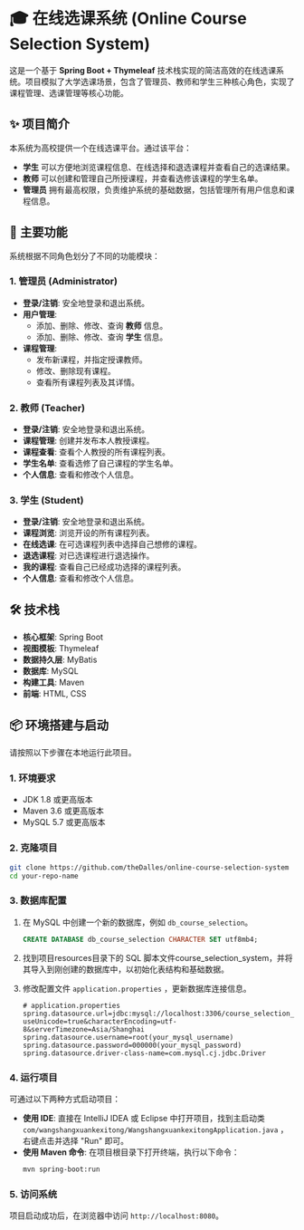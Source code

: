 # 🎓 在线选课系统 (Online Course Selection System)

这是一个基于 **Spring Boot + Thymeleaf** 技术栈实现的简洁高效的在线选课系统。项目模拟了大学选课场景，包含了管理员、教师和学生三种核心角色，实现了课程管理、选课管理等核心功能。

## ✨ 项目简介

本系统为高校提供一个在线选课平台。通过该平台：
*   **学生** 可以方便地浏览课程信息、在线选择和退选课程并查看自己的选课结果。
*   **教师** 可以创建和管理自己所授课程，并查看选修该课程的学生名单。
*   **管理员** 拥有最高权限，负责维护系统的基础数据，包括管理所有用户信息和课程信息。

## 🚀 主要功能

系统根据不同角色划分了不同的功能模块：

### 1. 管理员 (Administrator)
-   **登录/注销**: 安全地登录和退出系统。
-   **用户管理**:
    -   添加、删除、修改、查询 **教师** 信息。
    -   添加、删除、修改、查询 **学生** 信息。
-   **课程管理**:
    -   发布新课程，并指定授课教师。
    -   修改、删除现有课程。
    -   查看所有课程列表及其详情。

### 2. 教师 (Teacher)
-   **登录/注销**: 安全地登录和退出系统。
-   **课程管理**: 创建并发布本人教授课程。
-   **课程查看**: 查看个人教授的所有课程列表。
-   **学生名单**: 查看选修了自己课程的学生名单。
-   **个人信息**: 查看和修改个人信息。

### 3. 学生 (Student)
-   **登录/注销**: 安全地登录和退出系统。
-   **课程浏览**: 浏览开设的所有课程列表。
-   **在线选课**: 在可选课程列表中选择自己想修的课程。
-   **退选课程**: 对已选课程进行退选操作。
-   **我的课程**: 查看自己已经成功选择的课程列表。
-   **个人信息**: 查看和修改个人信息。

## 🛠️ 技术栈

-   **核心框架**: Spring Boot
-   **视图模板**: Thymeleaf
-   **数据持久层**: MyBatis 
-   **数据库**: MySQL
-   **构建工具**: Maven
-   **前端**: HTML, CSS

## 📦 环境搭建与启动

请按照以下步骤在本地运行此项目。

### 1. 环境要求
-   JDK 1.8 或更高版本
-   Maven 3.6 或更高版本
-   MySQL 5.7 或更高版本

### 2. 克隆项目
```bash
git clone https://github.com/theDalles/online-course-selection-system
cd your-repo-name
```

### 3. 数据库配置
1.  在 MySQL 中创建一个新的数据库，例如 `db_course_selection`。
    ```sql
    CREATE DATABASE db_course_selection CHARACTER SET utf8mb4;
    ```
2.  找到项目resources目录下的 SQL 脚本文件course_selection_system，并将其导入到刚创建的数据库中，以初始化表结构和基础数据。
3.  修改配置文件 `application.properties` ，更新数据库连接信息。

    ```properties
    # application.properties
    spring.datasource.url=jdbc:mysql://localhost:3306/course_selection_system?useUnicode=true&characterEncoding=utf-8&serverTimezone=Asia/Shanghai
    spring.datasource.username=root(your_mysql_username)
    spring.datasource.password=000000(your_mysql_password)
    spring.datasource.driver-class-name=com.mysql.cj.jdbc.Driver
    ```

### 4. 运行项目
可通过以下两种方式启动项目：

-   **使用 IDE**: 直接在 IntelliJ IDEA 或 Eclipse 中打开项目，找到主启动类 `com/wangshangxuankexitong/WangshangxuankexitongApplication.java` ，右键点击并选择 "Run" 即可。
-   **使用 Maven 命令**: 在项目根目录下打开终端，执行以下命令：
    ```bash
    mvn spring-boot:run
    ```

### 5. 访问系统
项目启动成功后，在浏览器中访问 `http://localhost:8080`。
